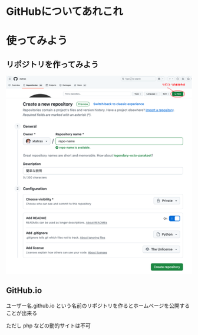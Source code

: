 # GitHubについてあれこれ


# 使ってみよう

## リポジトリを作ってみよう

![](./images/github-new-repo.png)
![](./images/github-new-repo3-en.png)

## GitHub.io

ユーザー名.github.io という名前のリポジトリを作るとホームページを公開することが出来る

ただし php などの動的サイトは不可

